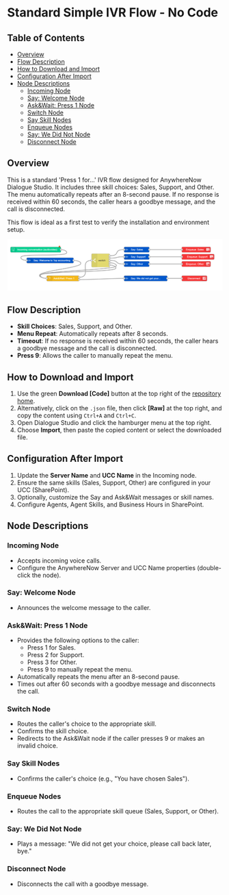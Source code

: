 # Standard Simple IVR Flow - No Code

## Table of Contents
- [Overview](#overview)
- [Flow Description](#flow-description)
- [How to Download and Import](#how-to-download-and-import)
- [Configuration After Import](#configuration-after-import)
- [Node Descriptions](#node-descriptions)
  - [Incoming Node](#incoming-node)
  - [Say: Welcome Node](#say-welcome-node)
  - [Ask&Wait: Press 1 Node](#askwait-press-1-node)
  - [Switch Node](#switch-node)
  - [Say Skill Nodes](#say-skill-nodes)
  - [Enqueue Nodes](#enqueue-nodes)
  - [Say: We Did Not Node](#say-we-did-not-node)
  - [Disconnect Node](#disconnect-node)

## Overview
This is a standard 'Press 1 for...' IVR flow designed for AnywhereNow Dialogue Studio. It includes three skill choices: Sales, Support, and Other. The menu automatically repeats after an 8-second pause. If no response is received within 60 seconds, the caller hears a goodbye message, and the call is disconnected.

This flow is ideal as a first test to verify the installation and environment setup.

![Standard Simple IVR Flow](https://github.com/Anywhere365/DialogueStudioFlows/blob/master/DefaultUCCsimple_solution/resource/a365-ds-standard-ivr-flow.png?raw=true)

## Flow Description
- **Skill Choices**: Sales, Support, and Other.
- **Menu Repeat**: Automatically repeats after 8 seconds.
- **Timeout**: If no response is received within 60 seconds, the caller hears a goodbye message and the call is disconnected.
- **Press 9**: Allows the caller to manually repeat the menu.

## How to Download and Import
1. Use the green **Download [Code]** button at the top right of the [repository home](https://github.com/Anywhere365/DialogueStudioFlows).
2. Alternatively, click on the `.json` file, then click **[Raw]** at the top right, and copy the content using `Ctrl+A` and `Ctrl+C`.
3. Open Dialogue Studio and click the hamburger menu at the top right.
4. Choose **Import**, then paste the copied content or select the downloaded file.

## Configuration After Import
1. Update the **Server Name** and **UCC Name** in the Incoming node.
2. Ensure the same skills (Sales, Support, Other) are configured in your UCC (SharePoint).
3. Optionally, customize the Say and Ask&Wait messages or skill names.
4. Configure Agents, Agent Skills, and Business Hours in SharePoint.

## Node Descriptions

### Incoming Node
- Accepts incoming voice calls.
- Configure the AnywhereNow Server and UCC Name properties (double-click the node).

### Say: Welcome Node
- Announces the welcome message to the caller.

### Ask&Wait: Press 1 Node
- Provides the following options to the caller:
  - Press 1 for Sales.
  - Press 2 for Support.
  - Press 3 for Other.
  - Press 9 to manually repeat the menu.
- Automatically repeats the menu after an 8-second pause.
- Times out after 60 seconds with a goodbye message and disconnects the call.

### Switch Node
- Routes the caller's choice to the appropriate skill.
- Confirms the skill choice.
- Redirects to the Ask&Wait node if the caller presses 9 or makes an invalid choice.

### Say Skill Nodes
- Confirms the caller's choice (e.g., "You have chosen Sales").

### Enqueue Nodes
- Routes the call to the appropriate skill queue (Sales, Support, or Other).

### Say: We Did Not Node
- Plays a message: "We did not get your choice, please call back later, bye."

### Disconnect Node
- Disconnects the call with a goodbye message.
